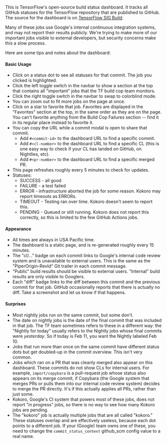 This is TensorFlow's open-source build status dashboard. It tracks all
GitHub statuses for the TensorFlow repository that are published to GitHub.
The source for the dashboard is on [TensorFlow SIG Build](https://github.com/tensorflow/build/tree/master/tf_oss_dashboard).

Many of these jobs use Google's internal continuous integration systems, and may
not report their results publicly. We're trying to make more of our important
jobs visible to external developers, but security concerns make this a slow
process.

Here are some tips and notes about the dashboard:

#### Basic Usage

- Click on a status dot to see all statuses for that commit. The job you
  clicked is highlighted.
- Click the left toggle switch in the navbar to show a section at the top
  that contains all "important" jobs that the TF build cop team monitors.
- Click the right toggle switch in the navbar to swap to colorblind mode.
- You can zoom out to fit more jobs on the page at once.
- Click on a star to favorite that job. Favorites are displayed in the
  "Favorites" section at the top, in the same order as they are on the page.
  You can't favorite anything from the Build Cop Failures section -- find it in
  its regular place instead to favorite it.
- You can copy the URL while a commit modal is open to share that commit.
  - Add `#<commit-id>` to the dashboard URL to find a specific commit.
  - Add `#<cl-number>` to the dashboard URL to find a specific CL (this is one
    easy way to check if your CL has landed on GitHub, on Nightlies, etc).
  - Add `#<pr-number>` to the dashboard URL to find a specific merged PR.
- This page refreshes roughly every 5 minutes to check for updates.
- Statuses:
  - SUCCESS - all good
  - FAILURE - a test failed
  - ERROR - infrastructure aborted the job for some reason. Kokoro may report
    timeouts as ERRORs.
  - TIMEOUT - Testing ran over time. Kokoro doesn't seem to report this.
  - PENDING - Queued or still running. Kokoro does not report this correctly,
    so this is limited to the few GitHub Actions jobs.

#### Appearance

- All times are always in USA Pacific time.
- The dashboard is a static page, and is re-generated roughly every 15 minutes.
- The "cl/..." badge on each commit links to Google's internal code review
  system and is unavailable to external users. This is the same as the
  "PiperOrigin-RevId" Git trailer in each commit message.
- "Public" build results should be visible to external users. "Internal" build
  results are only visible to Googlers.
- Each "diff" badge links to the diff between this commit and the previous
  commit for that job. GitHub occasionally reports that there is actually no
  diff. Take a screenshot and let us know if that happens.

#### Surprises

- Most nightly jobs run on the same commit, but some don't.
- The date on nightly jobs is the date of the final commit that was included in
  that job. The TF team sometimes refers to these in a different way: the
  "Nightly for today" usually refers to the Nightly jobs whose final commits
  were *yesterday*. So if today is Feb 11, you want the Nightly labeled Feb 10.
- Jobs that run more than once on the same commit have different status
  dots but get doubled-up in the commit overview. This isn't very common.
- Jobs which ran on a PR that was cleanly merged also appear on this dashboard.
  These commits do not show CLs for internal users. For example,
  `import/copybara` is a pull-request job whose status also appears on its
  merge commit, if Copybara (the Google system that merges PRs or pulls them
  into our internal code review system) decides to merge the PR directly. It's
  if this actually applies all PRs, rather than just some.
- Kokoro, Google's CI system that powers most of these jobs, does not report
  "in progress" jobs, so there is no way to see how many Kokoro jobs are
  pending.
- The "kokoro" job is actually multiple jobs that are all called "kokoro." These
  statuses overlap and are effectively useless, because each dot points to a
  different job. If your (Google) team owns one of these, you need to change the
  `commit_status_context` github_scm config value to a real name.

